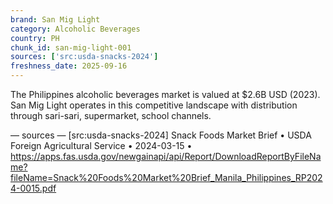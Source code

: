 ```yaml
---
brand: San Mig Light
category: Alcoholic Beverages
country: PH
chunk_id: san-mig-light-001
sources: ['src:usda-snacks-2024']
freshness_date: 2025-09-16
---
```


The Philippines alcoholic beverages market is valued at $2.6B USD (2023). San Mig Light operates in this competitive landscape with distribution through sari-sari, supermarket, school channels.

— sources —
[src:usda-snacks-2024] Snack Foods Market Brief • USDA Foreign Agricultural Service • 2024-03-15 • https://apps.fas.usda.gov/newgainapi/api/Report/DownloadReportByFileName?fileName=Snack%20Foods%20Market%20Brief_Manila_Philippines_RP2024-0015.pdf
